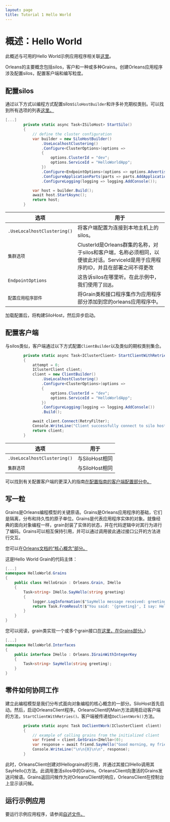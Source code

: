 ```yaml
---
layout: page
title: Tutorial 1 Hello World
---
```


# 概述：Hello World

此概述与可用的Hello World示例应用程序相关联[这里](https://github.com/dotnet/orleans/tree/master/Samples/2.0/HelloWorld)。

Orleans的主要概念包括silos，客户和一种或多种Grains。创建Orleans应用程序涉及配置silos，配置客户端和编写粒度。

## 配置silos

通过以下方式以编程方式配置silos`SiloHostBuilder`和许多补充期权类别。可以找到所有选项的列表[这里。](http://dotnet.github.io/orleans/Documentation/clusters_and_clients/configuration_guide/list_of_options_classes.html)

```csharp
[...]
        private static async Task<ISiloHost> StartSilo()
        {
            // define the cluster configuration
            var builder = new SiloHostBuilder()
                .UseLocalhostClustering()
                .Configure<ClusterOptions>(options =>
                {
                    options.ClusterId = "dev";
                    options.ServiceId = "HelloWorldApp";
                })
                .Configure<EndpointOptions>(options => options.AdvertisedIPAddress = IPAddress.Loopback)
                .ConfigureApplicationParts(parts => parts.AddApplicationPart(typeof(HelloGrain).Assembly).WithReferences())
                .ConfigureLogging(logging => logging.AddConsole());

            var host = builder.Build();
            await host.StartAsync();
            return host;
        }
```

| 选项 | 用于 |
| --- | --- |
| `.UseLocalhostClustering()` | 将客户端配置为连接到本地主机上的silos。 |
| `集群选项` | ClusterId是Orleans群集的名称，对于silos和客户端，名称必须相同，以便彼此对话。ServiceId是用于应用程序的ID，并且在部署之间不得更改 |
| `EndpointOptions` | 这告诉silos在哪里听。在此示例中，我们使用了`回送`。 |
| `配置应用程序部件` | 将Grain类和接口程序集作为应用程序部分添加到您的orleans应用程序中。 |

加载配置后，将构建SiloHost，然后异步启动。

## 配置客户端

与silos类似，客户端通过以下方式配置`ClientBuilder`以及类似的期权类别集合。

```csharp
        private static async Task<IClusterClient> StartClientWithRetries()
        {
            attempt = 0;
            IClusterClient client;
            client = new ClientBuilder()
                .UseLocalhostClustering()
                .Configure<ClusterOptions>(options =>
                {
                    options.ClusterId = "dev";
                    options.ServiceId = "HelloWorldApp";
                })
                .ConfigureLogging(logging => logging.AddConsole())
                .Build();

            await client.Connect(RetryFilter);
            Console.WriteLine("Client successfully connect to silo host");
            return client;
        }
```

| 选项 | 用于 |
| --- | --- |
| `.UseLocalhostClustering()` | 与SiloHost相同 |
| `集群选项` | 与SiloHost相同 |

可以找到有关配置客户端的更深入的指南[在配置指南的客户端配置部分中。](http://dotnet.github.io/orleans/Documentation/clusters_and_clients/configuration_guide/client_configuration.html)

## 写一粒

Grains是Orleans编程模型的关键原语。Grains是Orleans应用程序的基础，它们是隔离，分布和持久性的原子单位。Grains是代表应用程序实体的对象。就像经典的面向对象编程一样，grain封装了实体的状态，并在代码逻辑中对其行为进行了编码。Grains可以相互保持引用，并可以通过调用彼此通过接口公开的方法进行交互。

您可以在[Orleans文档的“核心概念”部分。](http://dotnet.github.io/orleans/Documentation/core_concepts/index.html)

这是Hello World Grain的代码主体：

```csharp
[...]
namespace HelloWorld.Grains
{
    public class HelloGrain : Orleans.Grain, IHello
    {
        Task<string> IHello.SayHello(string greeting)
        {
            logger.LogInformation($"SayHello message received: greeting = '{greeting}'");
            return Task.FromResult($"You said: '{greeting}', I say: Hello!");
        }
    }
}
```

您可以阅读，grain类实现一个或多个grain接口[在这里，在Grains部分。](http://dotnet.github.io/orleans/Documentation/grains/index.html)）

```csharp
[...]
namespace HelloWorld.Interfaces
{
    public interface IHello : Orleans.IGrainWithIntegerKey
    {
        Task<string> SayHello(string greeting);
    }
}
```

## 零件如何协同工作

建立此编程模型是我们分布式面向对象编程的核心概念的一部分。SiloHost首先启动。然后，启动OrleansClient程序。OrleansClient的Main方法调用启动客户端的方法，`StartClientWithRetries()。`客户端被传递给`DoClientWork()`方法。

```csharp
        private static async Task DoClientWork(IClusterClient client)
        {
            // example of calling grains from the initialized client
            var friend = client.GetGrain<IHello>(0);
            var response = await friend.SayHello("Good morning, my friend!");
            Console.WriteLine("\n\n{0}\n\n", response);
        }
```

此时，OrleansClient创建对IHellograins的引用，并通过其接口IHello调用其SayHello()方法。此调用激活silos中的Grains。OrleansClient向激活的Grains发送问候语。Grains返回问候作为对OrleansClient的响应，OrleansClient在控制台上显示该问候。

## 运行示例应用

要运行示例应用程序，请参阅[自述文件。](https://github.com/dotnet/orleans/tree/master/Samples/2.0/HelloWorld)
